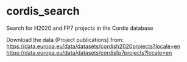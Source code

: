 # cordis_search
 Search for H2020 and FP7 projects in the Cordis database

Download the data (Project publications) from:
 https://data.europa.eu/data/datasets/cordish2020projects?locale=en
 https://data.europa.eu/data/datasets/cordisfp7projects?locale=en

